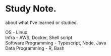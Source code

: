 # Study Note.
about what I've learned or studied.  

OS - Linux  
Infra - AWS, Docker, Shell script  
Software Programming - Typescript, Node, Java  
Data Programming - R, Bash  
